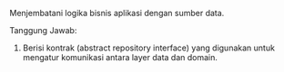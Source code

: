 Menjembatani logika bisnis aplikasi dengan sumber data.

Tanggung Jawab:
1. Berisi kontrak (abstract repository interface) yang digunakan untuk mengatur komunikasi antara layer data dan domain.